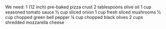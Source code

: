 We need:
1 (12 inch) pre-baked pizza crust
2 tablespoons olive oil
1 cup seasoned tomato sauce
½ cup sliced onion
1 cup fresh sliced mushrooms
½ cup chopped green bell pepper
¼ cup chopped black olives
2 cups shredded mozzarella cheese